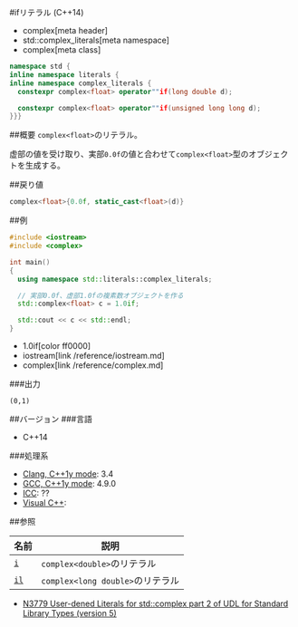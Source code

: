 #ifリテラル (C++14)
* complex[meta header]
* std::complex_literals[meta namespace]
* complex[meta class]

```cpp
namespace std {
inline namespace literals {
inline namespace complex_literals {
  constexpr complex<float> operator""if(long double d);

  constexpr complex<float> operator""if(unsigned long long d);
}}}
```

##概要
`complex<float>`のリテラル。

虚部の値を受け取り、実部`0.0f`の値と合わせて`complex<float>`型のオブジェクトを生成する。


##戻り値
```cpp
complex<float>{0.0f, static_cast<float>(d)}
```


##例
```cpp
#include <iostream>
#include <complex>

int main()
{
  using namespace std::literals::complex_literals;

  // 実部0.0f、虚部1.0fの複素数オブジェクトを作る
  std::complex<float> c = 1.0if;

  std::cout << c << std::endl;
}
```
* 1.0if[color ff0000]
* iostream[link /reference/iostream.md]
* complex[link /reference/complex.md]

###出力
```
(0,1)
```

##バージョン
###言語
- C++14

###処理系
- [Clang, C++1y mode](/implementation.md#clang): 3.4
- [GCC, C++1y mode](/implementation.md#gcc): 4.9.0
- [ICC](/implementation.md#icc): ??
- [Visual C++](/implementation.md#visual_cpp): 

##参照

| 名前               | 説明                             |
|--------------------|----------------------------------|
| [`i`](./op_i.md)   | `complex<double>`のリテラル       |
| [`il`](./op_il.md) | `complex<long double>`のリテラル |

- [N3779 User-dened Literals for std::complex part 2 of UDL for Standard Library Types (version 5)](http://isocpp.org/files/papers/N3779.pdf)

